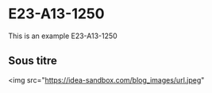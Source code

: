 # E23-A13-1250
This is an example E23-A13-1250
## Sous titre
<img src="https://idea-sandbox.com/blog_images/url.jpeg"

